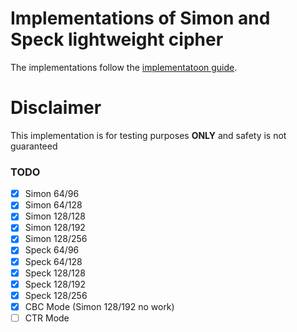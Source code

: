 # Implementations of Simon and Speck lightweight cipher

The implementations follow the [implementatoon guide](https://nsacyber.github.io/simon-speck/implementations/ImplementationGuide1.1.pdf).

# Disclaimer
This implementation is for testing purposes **ONLY**  and safety is not guaranteed


### TODO
- [X] Simon 64/96
- [X] Simon 64/128
- [X] Simon 128/128
- [X] Simon 128/192
- [X] Simon 128/256
- [X] Speck 64/96
- [X] Speck 64/128
- [X] Speck 128/128
- [X] Speck 128/192
- [X] Speck 128/256
- [X] CBC Mode (Simon 128/192 no work)
- [ ] CTR Mode